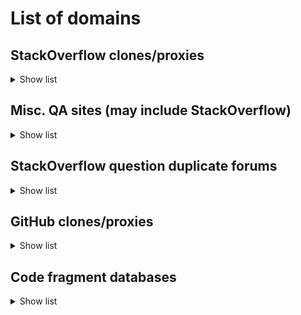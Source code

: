 # List of domains
## StackOverflow clones/proxies
<details>
  <summary>Show list</summary>
  
  * coderedirect.com
  * askto.pro
  * helperbyte.com
  * coderoad.ru
  * pretagteam.com
</details>

## Misc. QA sites (may include StackOverflow)
<details>
  <summary>Show list</summary>
  
  * answer-id.com
</details>

## StackOverflow question duplicate forums
<details>
  <summary>Show list</summary>
  
  * programmerall.com
  * topic.alibabacloud.com
</details>

## GitHub clones/proxies
<details>
  <summary>Show list</summary>
  
  * issueexplorer.com
  * githubmemory.com
  * www.codeproject.com
  * gitmemory.com
</details>

## Code fragment databases
<details>
  <summary>Show list</summary>
  
  * www.codegrepper.com
</details>
